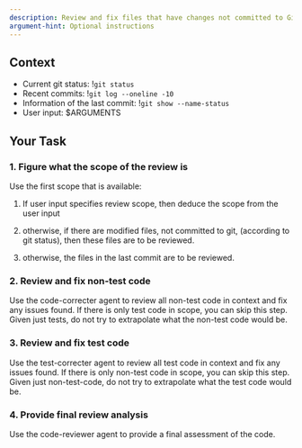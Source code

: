 ```yaml
---
description: Review and fix files that have changes not committed to Git
argument-hint: Optional instructions
---
```


## Context

- Current git status: !`git status`
- Recent commits: !`git log --oneline -10`
- Information of the last commit: !`git show --name-status`
- User input: $ARGUMENTS

## Your Task

### 1. Figure what the scope of the review is

Use the first scope that is available:

1. If user input specifies review scope, then deduce the scope from the user input

2. otherwise, if there are modified files, not committed to git, (according to git status), then these files are to be reviewed.

3. otherwise, the files in the last commit are to be reviewed.

### 2. Review and fix non-test code

Use the code-correcter agent to review all non-test code in context and fix any issues found.
If there is only test code in scope, you can skip this step. Given just tests, do not try to extrapolate what the
non-test code would be.

### 3. Review and fix test code

Use the test-correcter agent to review all test code in context and fix any issues found.
If there is only non-test code in scope, you can skip this step. Given just non-test-code, do not try to extrapolate what the
test code would be.


### 4. Provide final review analysis

Use the code-reviewer agent to provide a final assessment of the code.